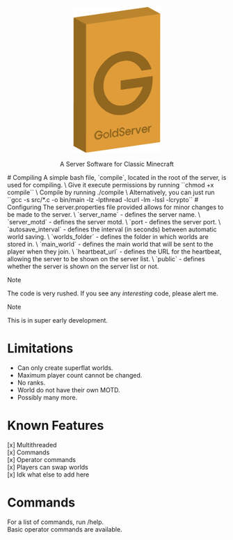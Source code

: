 <p align="center"><img width="200px" src="assets/GoldServer.png"></p>
<p align="center">A Server Software for Classic Minecraft</p>
# Compiling
A simple bash file, `compile`, located in the root of the server, is used for compiling. \
Give it execute permissions by running ``chmod +x compile`` \
Compile by running ./compile \
Alternatively, you can just run ``gcc -s src/*.c -o bin/main -lz -lpthread -lcurl -lm -lssl -lcrypto``
# Configuring
The server.properties file provided allows for minor changes to be made to the server. \
`server_name`       - defines the server name. \
`server_motd`       - defines the server motd. \
`port               - defines the server port. \
`autosave_interval` - defines the interval (in seconds) between automatic world saving. \
`worlds_folder`     - defines the folder in which worlds are stored in. \
`main_world`        - defines the main world that will be sent to the player when they join. \
`heartbeat_url`     - defines the URL for the heartbeat, allowing the server to be shown on the server list. \
`public`            - defines whether the server is shown on the server list or not. 

> [!NOTE]
> The code is very rushed. If you see any _interesting_ code, please alert me.

> [!NOTE]
> This is in super early development.

# Limitations
- Can only create superflat worlds.
- Maximum player count cannot be changed.
- No ranks.
- World do not have their own MOTD.
- Possibly many more.

# Known Features
[x] Multithreaded \
[x] Commands \
[x] Operator commands \
[x] Players can swap worlds \
[x] Idk what else to add here 

# Commands
For a list of commands, run /help. \
Basic operator commands are available. 
